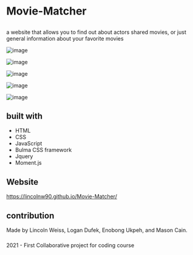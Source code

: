 # Movie-Matcher


##
a website that allows you to find out about actors shared movies, or just general information about your favorite movies

![image](https://user-images.githubusercontent.com/82064247/124845713-e3fe2100-df5c-11eb-8de8-b4feb9c0fb88.png)

![image](https://user-images.githubusercontent.com/82064247/124842428-202d8380-df55-11eb-98d5-1c51ff41b0d0.png)

![image](https://user-images.githubusercontent.com/82064247/124845891-4b1bd580-df5d-11eb-8de1-a3c87a0a6a45.png)

![image](https://user-images.githubusercontent.com/82064247/124846053-9df58d00-df5d-11eb-97ee-21fa2f3de808.png)

![image](https://user-images.githubusercontent.com/82064247/124846249-09d7f580-df5e-11eb-9201-787d4f34639d.png)

## built with
* HTML
* CSS
* JavaScript
* Bulma CSS framework
* Jquery
* Moment.js

## Website
https://lincolnw90.github.io/Movie-Matcher/

## contribution
Made by Lincoln Weiss, Logan Dufek, Enobong Ukpeh, and Mason Cain.

###
2021 - First Collaborative project for coding course